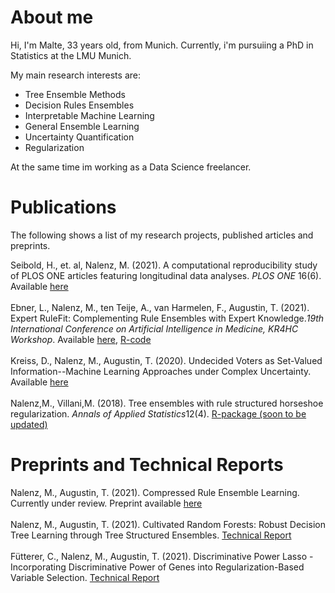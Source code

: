 # About me
Hi, I'm Malte, 33 years old, from Munich. Currently, i'm pursuiing a PhD in Statistics at the LMU Munich. 

My main research interests are:  
- Tree Ensemble Methods
- Decision Rules Ensembles
- Interpretable Machine Learning
- General Ensemble Learning
- Uncertainty Quantification
- Regularization

At the same time im working as a Data Science freelancer.

# Publications
The following shows a list of my research projects, published articles and preprints.

Seibold, H., et. al, Nalenz, M. (2021). A computational reproducibility study of PLOS ONE articles featuring longitudinal data analyses. *PLOS ONE* 16(6). Available [here](https://journals.plos.org/plosone/article?id=10.1371/journal.pone.0251194)\
\
Ebner, L., Nalenz, M., ten Teije, A., van Harmelen, F., Augustin, T. (2021). Expert RuleFit: Complementing Rule Ensembles with Expert Knowledge.*19th International Conference on Artificial Intelligence in Medicine, KR4HC Workshop*. Available [here](./ERF.pdf), [R-code](https://github.com/LuisaEbner/ERF)\
\
Kreiss, D., Nalenz, M., Augustin, T. (2020). Undecided Voters as Set-Valued Information--Machine Learning Approaches under Complex Uncertainty. Available [here](./UV.pdf)\
\
Nalenz,M., Villani,M. (2018). Tree ensembles with rule structured horseshoe regularization. *Annals of Applied Statistics*12(4). [R-package (soon to be updated)](https://cran.r-project.org/web/packages/horserule/index.html)

# Preprints and Technical Reports
Nalenz, M., Augustin, T. (2021). Compressed Rule Ensemble Learning. Currently under review. Preprint available  [here](./CRE.pdf)\
\
Nalenz, M., Augustin, T. (2021). Cultivated Random Forests: Robust Decision Tree Learning through Tree Structured Ensembles. [Technical Report](https://epub.ub.uni-muenchen.de/77861/)\
\
Fütterer, C., Nalenz, M., Augustin, T. (2021). 	Discriminative Power Lasso - Incorporating Discriminative Power of Genes into Regularization-Based Variable Selection. [Technical Report](https://epub.ub.uni-muenchen.de/77862/)

